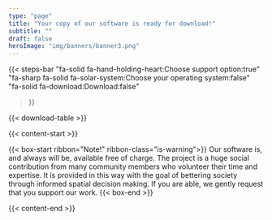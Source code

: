 ```yaml
---
type: "page"
title: "Your copy of our software is ready for download!"
subtitle: ""
draft: false
heroImage: "img/banners/banner3.png"
---
```



{{< steps-bar 
    "fa-solid fa-hand-holding-heart:Choose support option:true"
    "fa-sharp fa-solid fa-solar-system:Choose your operating system:false"
    "fa-solid fa-download:Download:false"
 >}}

{{< download-table >}}


{{< content-start >}}

{{< box-start  ribbon="Note!" ribbon-class="is-warning">}}
Our software is, and always will be, available free of charge. The project is a huge social contribution from many community members who volunteer their time and expertise. It is provided in this way with the goal of bettering society through informed spatial decision making. If you are able, we gently request that you support our work.
{{< box-end >}}

{{< content-end >}}
